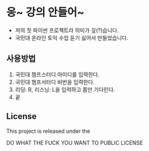 # 응~ 강의 안들어~

* 저의 첫 파이썬 프로젝트라 의미가 깊(?)습니다.
* 국민대 온라인 토익 수업 듣기 싫어서 만들었습니다.

## 사용방법
1. 국민대 챔프스터디 아이디를 입력한다.
2. 국민대 챔프서터디 비번을 입력한다.
3. 리딩: R, 리스닝: L을 입력하고 쫌만 기다린다.
4. 끝

## License
This project is released under the


DO WHAT THE FUCK YOU WANT TO PUBLIC LICENSE
